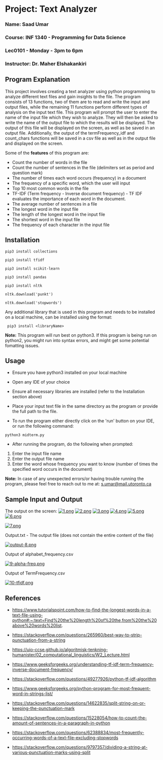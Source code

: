 # Project: Text Analyzer
### Name: Saad Umar
### Course: INF 1340 - Programming for Data Science
### Lec0101 - Monday - 3pm to 6pm
### Instructor: Dr. Maher Elshakankiri

## Program Explanation
This project involves creating a text analyzer using python programming to analyze different text files and gain insights to the file. The program consists of 13 functions, two of them are to read and write the input and output files, while the remaining 11 functions perform different types of analysis on the input text file.
This program will prompt the user to enter the name of the input file which they wish to analyze. They will then be asked to write the name of the output file to which the results will be displayed. The output of this file will be displayed on the screen, as well as be saved in an output file. Additionally, the output of the termFrequency_idf and count_chars functions will be saved in a csv file as well as in the output file and displayed on the screen.

Some of the **features** of this program are:

*  Count the number of words in the file 
*  Count the number of sentences in the file (delimiters set as period and question mark)
*  The number of times each word occurs (frequency) in a document
*  The frequency of a specific word, which the user will input
*  Top 10 most common words in the file
*  TF-IDF (Term frequency - Inverse document frequency) - TF IDF evaluates the importance of each word in the document.
*  The average number of sentences in a file
*  The longest word in the input file
*  The length of the longest word in the input file
*  The shortest word in the input file
*  The frequency of each character in the input file

## Installation

```pip3 install collections```

```pip3 install tfidf```

```pip3 install scikit-learn```

```pip3 install pandas```

```pip3 install nltk```

```nltk.download('punkt')```

```nltk.download('stopwords')```

Any additional library that is used in this program and needs to be installed on a local machine, can be installed using the format:

``` pip3 install <libraryName>```

**Note:** This program will run best on python3. If this program is being run on python2, you might run into syntax errors, and might get some potential fomatting issues.

## Usage

* Ensure you have python3 installed on your local machine

* Open any IDE of your choice

* Ensure all necessary libraries are installed (refer to the Installation section above)

* Place your input text file in the same directory as the program or provide the full path to the file.

* To run the program either directly click on the 'run' button on your IDE, or run the following command:

```python3 midterm.py```

- After running the program, do the following when prompted:

1. Enter the input file name
2. Enter the output file name
3. Enter the word whose frequency you want to know (number of times the specified word occurs in the document)

**Note:** In case of any unexpected errors/or having trouble running the program, please feel free to reach out to me at: s.umar@mail.utoronto.ca


## Sample Input and Output

The output on the screen:
[![1.png](https://i.postimg.cc/KYgWY2CK/1.png)](https://postimg.cc/wtg2WSqH)
[![2.png](https://i.postimg.cc/cHybgzNF/2.png)](https://postimg.cc/bGgT43rn)
[![3.png](https://i.postimg.cc/0QYHpCkP/3.png)](https://postimg.cc/vgmzyfxN)
[![4.png](https://i.postimg.cc/P5C36HX6/4.png)](https://postimg.cc/pmtJTgn8)
[![5.png](https://i.postimg.cc/fy52PTSP/5.png)](https://postimg.cc/xNJ3JQRG)
[![6.png](https://i.postimg.cc/SQGvRV1G/6.png)](https://postimg.cc/z3VjPwrL)

[![7.png](https://i.postimg.cc/8PPn6Wqg/7.png)](https://postimg.cc/XXm8MZjs)

Output.txt - The output file (does not contain the entire content of the file)

[![output-8.png](https://i.postimg.cc/6pFHgPTB/output-8.png)](https://postimg.cc/dhmmT48f)

Output of alphabet_frequency.csv

[![9-alpha-freq.png](https://i.postimg.cc/ZK7sFnSB/9-alpha-freq.png)](https://postimg.cc/xcmP90qn)

Output of TermFrequency.csv

[![10-tfidf.png](https://i.postimg.cc/VvzZ4bvM/10-tfidf.png)](https://postimg.cc/r0Y9wsSF)


## References

* https://www.tutorialspoint.com/how-to-find-the-longest-words-in-a-text-file-using-python#:~:text=Find%20the%20length%20of%20the,from%20the%20above%20words%20list.

* https://stackoverflow.com/questions/265960/best-way-to-strip-punctuation-from-a-string

* https://uio-ccse.github.io/algoritmisk-tenkning-humanister/02_computational_linguistics/W2_Lecture.html

* https://www.geeksforgeeks.org/understanding-tf-idf-term-frequency-inverse-document-frequency/

* https://stackoverflow.com/questions/49277926/python-tf-idf-algorithm

* https://www.geeksforgeeks.org/python-program-for-most-frequent-word-in-strings-list/

* https://stackoverflow.com/questions/14622835/split-string-on-or-keeping-the-punctuation-mark

* https://stackoverflow.com/questions/15228054/how-to-count-the-amount-of-sentences-in-a-paragraph-in-python

* https://stackoverflow.com/questions/62388834/most-frequently-occurring-words-of-a-text-file-excluding-stopwords

* https://stackoverflow.com/questions/9797357/dividing-a-string-at-various-punctuation-marks-using-split